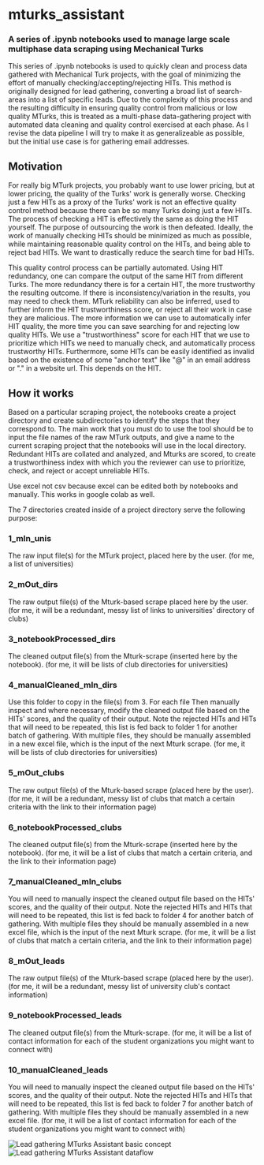 # mturks_assistant
### A series of .ipynb notebooks used to manage large scale multiphase data scraping using Mechanical Turks
This series of .ipynb notebooks is used to quickly clean and process data gathered with Mechanical Turk projects, with the goal of minimizing the effort of manually checking/accepting/rejecting HITs. This method is originally designed for lead gathering, converting a broad list of search-areas into a list of specific leads. Due to the complexity of this process and the resulting difficulty in ensuring quality control from malicious or low quality MTurks, this is treated as a multi-phase data-gathering project with automated data cleaning and quality control exercised at each phase. As I revise the data pipeline I will try to make it as generalizeable as possible, but the initial use case is for gathering email addresses.

## Motivation 
For really big MTurk projects, you probably want to use lower pricing, but at lower pricing, the quality of the Turks' work is generally worse. Checking just a few HITs as a proxy of the Turks' work is not an effective quality control method because there can be so many Turks doing just a few HITs. The process of checking a HIT is effectively the same as doing the HIT yourself. The purpose of outsourcing the work is then defeated. Ideally, the work of manually checking HITs should be minimized as much as possible, while maintaining reasonable quality control on the HITs, and being able to reject bad HITs. We want to drastically reduce the search time for bad HITs.

This quality control process can be partially automated. Using HIT redundancy, one can compare the output of the same HIT from different Turks. The more redundancy there is for a certain HIT, the more trustworthy the resulting outcome. If there is inconsistency/variation in the results, you may need to check them. MTurk reliability can also be inferred, used to further inform the HIT trustworthiness score, or reject all their work in case they are malicious. The more information we can use to automatically infer HIT quality, the more time you can save searching for and rejecting low quality HITs. We use a "trustworthiness" score for each HIT that we use to prioritize which HITs we need to manually check, and automatically process trustworthy HITs. Furthermore, some HITs can be easily identified as invalid based on the existence of some "anchor text" like "@" in an email address or "." in a website url. This depends on the HIT.


## How it works
Based on a particular scraping project, the notebooks create a project directory and create subdirectories to identify the steps that they correspond to. The main work that you must do to use the tool should be to input the file names of the raw MTurk outputs, and give a name to the current scraping project that the notebooks will use in the local directory. Redundant HITs are collated and analyzed, and Mturks are scored, to create a trustworthiness index with which you the reviewer can use to prioritize, check, and reject or accept unreliable HITs.

Use excel not csv because excel can be edited both by notebooks and manually. This works in google colab as well. 

The 7 directories created inside of a project directory serve the following purpose:

### 1_mIn_unis
The raw input file(s) for the MTurk project, placed here by the user. 
(for me, a list of universities)

### 2_mOut_dirs
The raw output file(s) of the Mturk-based scrape placed here by the user.
(for me, it will be a redundant, messy list of links to universities' directory of clubs)

### 3_notebookProcessed_dirs
The cleaned output file(s) from the Mturk-scrape (inserted here by the notebook).
(for me, it will be lists of club directories for universities)

### 4_manualCleaned_mIn_dirs
Use this folder to copy in the file(s) from 3. For each file Then manually inspect and where necessary, modify the cleaned output file based on the HITs' scores, and the quality of their output.
Note the rejected HITs and HITs that will need to be repeated, this list is fed back to folder 1 for another batch of gathering.
With multiple files, they should be manually assembled in a new excel file, which is the input of the next Mturk scrape.
(for me, it will be lists of club directories for universities)

### 5_mOut_clubs
The raw output file(s) of the Mturk-based scrape (placed here by the user).
(for me, it will be a redundant, messy list of clubs that match a certain criteria with the link to their information page)

### 6_notebookProcessed_clubs
The cleaned output file(s) from the Mturk-scrape (inserted here by the notebook). 
(for me, it will be a list of clubs that match a certain criteria, and the link to their information page)

### 7_manualCleaned_mIn_clubs
You will need to manually inspect the cleaned output file based on the HITs' scores, and the quality of their output.
Note the rejected HITs and HITs that will need to be repeated, this list is fed back to folder 4 for another batch of gathering.
With multiple files they should be manually assembled in a new excel file, which is the input of the next Mturk scrape.
(for me, it will be a list of clubs that match a certain criteria, and the link to their information page)

### 8_mOut_leads
The raw output file(s) of the Mturk-based scrape (placed here by the user).
(for me, it will be a redundant, messy list of university club's contact information)

### 9_notebookProcessed_leads
The cleaned output file(s) from the Mturk-scrape. 
(for me, it will be a list of contact information for each of the student organizations you might want to connect with)

### 10_manualCleaned_leads
You will need to manually inspect the cleaned output file based on the HITs' scores, and the quality of their output.
Note the rejected HITs and HITs that will need to be repeated, this list is fed back to folder 7 for another batch of gathering.
With multiple files they should be manually assembled in a new excel file.
(for me, it will be a list of contact information for each of the student organizations you might want to connect with)

![Lead gathering MTurks Assistant basic concept](https://user-images.githubusercontent.com/31664870/132401504-9fe6bc29-4832-4edd-b8e5-4c3e5d99bb9e.jpg)
![Lead gathering MTurks Assistant dataflow](https://user-images.githubusercontent.com/31664870/132401506-6193d421-27d3-443b-bcf5-3ba5eb59b67b.jpg)

